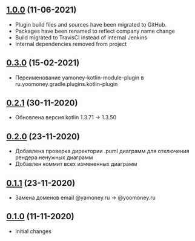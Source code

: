 ## [1.0.0]() (11-06-2021)

* Plugin build files and sources have been migrated to GitHub.
* Packages have been renamed to reflect company name change
* Build migrated to TravisCI instead of internal Jenkins
* Internal dependencies removed from project

## [0.3.0]() (15-02-2021)

* Переименование yamoney-kotlin-module-plugin в ru.yoomoney.gradle.plugins.kotlin-plugin

## [0.2.1]() (30-11-2020)

* Обновлена версия kotlin 1.3.71 -> 1.3.50

## [0.2.0]() (23-11-2020)

* Добавлена проверка директории .puml диаграмм для отключения рендера ненужных диаграмм
* Добавлен коммит всех измененных диаграмм

## [0.1.1]() (23-11-2020)

* Замена доменов email @yamoney.ru -> @yoomoney.ru

## [0.1.0]() (11-11-2020)

* Initial changes